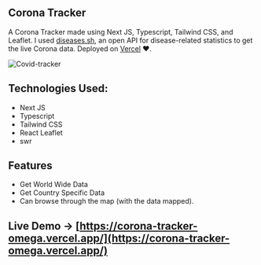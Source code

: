 ## Corona Tracker

A Corona Tracker made using Next JS, Typescript, Tailwind CSS, and Leaflet. I used [diseases.sh](https://disease.sh/docs/#/), an open API for disease-related statistics to get the live Corona data. Deployed on [Vercel](https://corona-tracker-omega.vercel.app/) ❤️.


![Covid-tracker](https://user-images.githubusercontent.com/63698375/125269937-cfd46e00-e326-11eb-9f1b-ef4da41bba53.jpg)

## Technologies Used:

- Next JS
- Typescript
- Tailwind CSS
- React Leaflet
- swr

## Features

- Get World Wide Data
- Get Country Specific Data
- Can browse through the map (with the data mapped).


## Live Demo -> [https://corona-tracker-omega.vercel.app/](https://corona-tracker-omega.vercel.app/)
